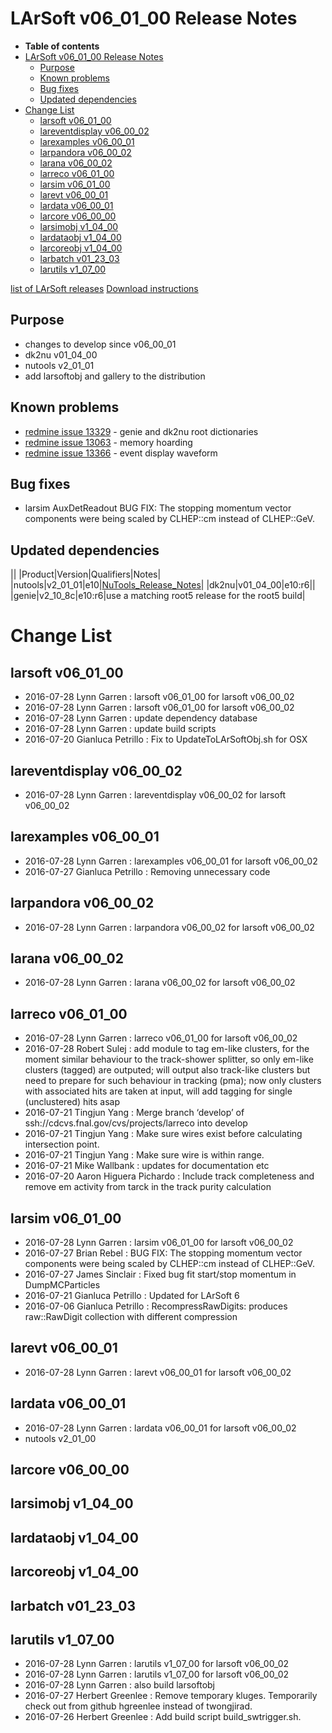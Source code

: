 LArSoft v06_01_00 Release Notes
======================================================================

-   **Table of contents**
-   [LArSoft v06_01_00 Release Notes](#LArSoft-v06_01_00-Release-Notes)
    -   [Purpose](#Purpose)
    -   [Known problems](#Known-problems)
    -   [Bug fixes](#Bug-fixes)
    -   [Updated dependencies](#Updated-dependencies)
-   [Change List](#Change-List)
    -   [larsoft v06_01_00](#larsoft-v06_01_00)
    -   [lareventdisplay v06_00_02](#lareventdisplay-v06_00_02)
    -   [larexamples v06_00_01](#larexamples-v06_00_01)
    -   [larpandora v06_00_02](#larpandora-v06_00_02)
    -   [larana v06_00_02](#larana-v06_00_02)
    -   [larreco v06_01_00](#larreco-v06_01_00)
    -   [larsim v06_01_00](#larsim-v06_01_00)
    -   [larevt v06_00_01](#larevt-v06_00_01)
    -   [lardata v06_00_01](#lardata-v06_00_01)
    -   [larcore v06_00_00](#larcore-v06_00_00)
    -   [larsimobj v1_04_00](#larsimobj-v1_04_00)
    -   [lardataobj v1_04_00](#lardataobj-v1_04_00)
    -   [larcoreobj v1_04_00](#larcoreobj-v1_04_00)
    -   [larbatch v01_23_03](#larbatch-v01_23_03)
    -   [larutils v1_07_00](#larutils-v1_07_00)

[list of LArSoft releases](LArSoft_release_list)
[Download instructions](http://scisoft.fnal.gov/scisoft/bundles/larsoft/v06_01_00/larsoft-v06_01_00.html)

Purpose
--------------------

-   changes to develop since v06_00_01
-   dk2nu v01_04_00
-   nutools v2_01_01
-   add larsoftobj and gallery to the distribution

Known problems
----------------------------------

-   [redmine issue 13329](https://cdcvs.fnal.gov/redmine/issues/13329) - genie and dk2nu root dictionaries
-   [redmine issue 13063](https://cdcvs.fnal.gov/redmine/issues/13063) - memory hoarding
-   [redmine issue 13366](https://cdcvs.fnal.gov/redmine/issues/13366) - event display waveform

Bug fixes
------------------------

-   larsim AuxDetReadout BUG FIX: The stopping momentum vector components were being scaled by CLHEP::cm instead of CLHEP::GeV.

Updated dependencies
----------------------------------------------

||
|Product|Version|Qualifiers|Notes|
|nutools|v2_01_01|e10|[NuTools_Release_Notes](/redmine/projects/nutools/wiki/NuTools_Release_Notes#nutools-v2_00_01)|
|dk2nu|v01_04_00|e10:r6||
|genie|v2_10_8c|e10:r6|use a matching root5 release for the root5 build|

Change List
============================

larsoft v06_01_00
------------------------------------------

-   2016-07-28 Lynn Garren : larsoft v06_01_00 for larsoft v06_00_02
-   2016-07-28 Lynn Garren : larsoft v06_01_00 for larsoft v06_00_02
-   2016-07-28 Lynn Garren : update dependency database
-   2016-07-28 Lynn Garren : update build scripts
-   2016-07-20 Gianluca Petrillo : Fix to UpdateToLArSoftObj.sh for OSX

lareventdisplay v06_00_02
----------------------------------------------------------

-   2016-07-28 Lynn Garren : lareventdisplay v06_00_02 for larsoft v06_00_02

larexamples v06_00_01
--------------------------------------------------

-   2016-07-28 Lynn Garren : larexamples v06_00_01 for larsoft v06_00_02
-   2016-07-27 Gianluca Petrillo : Removing unnecessary code

larpandora v06_00_02
------------------------------------------------

-   2016-07-28 Lynn Garren : larpandora v06_00_02 for larsoft v06_00_02

larana v06_00_02
----------------------------------------

-   2016-07-28 Lynn Garren : larana v06_00_02 for larsoft v06_00_02

larreco v06_01_00
------------------------------------------

-   2016-07-28 Lynn Garren : larreco v06_01_00 for larsoft v06_00_02
-   2016-07-28 Robert Sulej : add module to tag em-like clusters, for the moment similar behaviour to the track-shower splitter, so only em-like clusters (tagged) are outputed; will output also track-like clusters but need to prepare for such behaviour in tracking (pma); now only clusters with associated hits are taken at input, will add tagging for single (unclustered) hits asap
-   2016-07-21 Tingjun Yang : Merge branch ‘develop’ of ssh://cdcvs.fnal.gov/cvs/projects/larreco into develop
-   2016-07-21 Tingjun Yang : Make sure wires exist before calculating intersection point.
-   2016-07-21 Tingjun Yang : Make sure wire is within range.
-   2016-07-21 Mike Wallbank : updates for documentation etc
-   2016-07-20 Aaron Higuera Pichardo : Include track completeness and remove em activity from tarck in the track purity calculation

larsim v06_01_00
----------------------------------------

-   2016-07-28 Lynn Garren : larsim v06_01_00 for larsoft v06_00_02
-   2016-07-27 Brian Rebel : BUG FIX: The stopping momentum vector components were being scaled by CLHEP::cm instead of CLHEP::GeV.
-   2016-07-27 James Sinclair : Fixed bug fit start/stop momentum in DumpMCParticles
-   2016-07-21 Gianluca Petrillo : Updated for LArSoft 6
-   2016-07-06 Gianluca Petrillo : RecompressRawDigits: produces raw::RawDigit collection with different compression

larevt v06_00_01
----------------------------------------

-   2016-07-28 Lynn Garren : larevt v06_00_01 for larsoft v06_00_02

lardata v06_00_01
------------------------------------------

-   2016-07-28 Lynn Garren : lardata v06_00_01 for larsoft v06_00_02
-   nutools v2_01_00

larcore v06_00_00
------------------------------------------

larsimobj v1_04_00
--------------------------------------------

lardataobj v1_04_00
----------------------------------------------

larcoreobj v1_04_00
----------------------------------------------

larbatch v01_23_03
--------------------------------------------

larutils v1_07_00
------------------------------------------

-   2016-07-28 Lynn Garren : larutils v1_07_00 for larsoft v06_00_02
-   2016-07-28 Lynn Garren : larutils v1_07_00 for larsoft v06_00_02
-   2016-07-28 Lynn Garren : also build larsoftobj
-   2016-07-27 Herbert Greenlee : Remove temporary kluges. Temporarily check out from github hgreenlee instead of twongjirad.
-   2016-07-26 Herbert Greenlee : Add build script build_swtrigger.sh.
